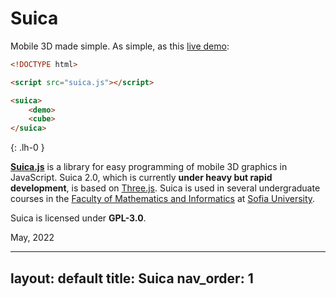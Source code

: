 # Suica

Mobile 3D made simple. As simple, as this [live demo](https://boytchev.github.io/suica/examples/minimal-example.html):
```html
<!DOCTYPE html>

<script src="suica.js"></script>

<suica>
    <demo>
    <cube>
</suica>
```
{: .lh-0 }

[**Suica.js**](https://github.com/boytchev/suica) is a library for easy
programming of mobile 3D graphics in JavaScript. Suica 2.0, which is currently
**under heavy but rapid development**, is based on [Three.js](https://threejs.org).
Suica is used in several undergraduate courses in the
[Faculty of Mathematics and Informatics](https://www.fmi.uni-sofia.bg/en) at
[Sofia University](https://www.uni-sofia.bg/index.php/eng).

Suica is licensed under **GPL-3.0**.

May, 2022

---
layout: default
title: Suica
nav_order: 1
---
